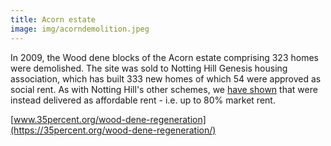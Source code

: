 ```yaml
---
title: Acorn estate
image: img/acorndemolition.jpeg
---
```


In 2009, the Wood dene blocks of the Acorn estate comprising 323 homes were demolished. The site was sold to Notting Hill Genesis housing association, which has built 333 new homes of which 54 were approved as social rent. As with Notting Hill's other schemes, we [have shown](https://35percent.org/redefining-social-rent) that were instead delivered as affordable rent - i.e. up to 80% market rent.

[www.35percent.org/wood-dene-regeneration](https://35percent.org/wood-dene-regeneration/)

